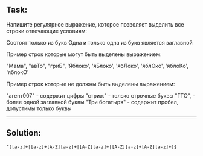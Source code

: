 ## Task:

Напишите регулярное выражение, которое позволяет выделить все строки отвечающие условиям:

Состоят только из букв
Одна и только одна из букв является заглавной

Пример строк которые могут быть выделены выражением:

"Мама",
"авТо",
"гриБ",
'Яблоко', 'яБлоко', 'ябЛоко', 'яблОко', 'яблоКо', 'яблокО'

Пример строк которые не должны быть выделены выражением:

"агент007" - содержит цифры
"стриж" - только строчные буквы
"ГТО", - более одной заглавной буквы
"Три богатыря" - содержит пробел, допустимы только буквы

---

## Solution:
```
^([a-z]+|[a-z]+[A-Z][a-z]+|[A-Z][a-z]+|[A-Z][a-z]+[A-Z][a-z]+)$
```